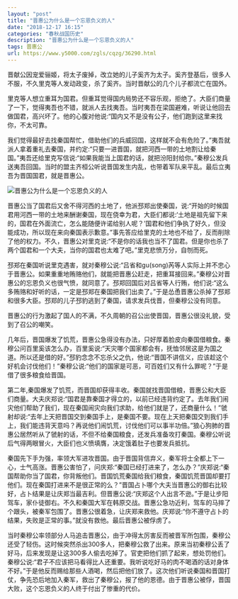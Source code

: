```yaml
---
layout: "post"
title: "晋惠公为什么是一个忘恩负义的人"
date: "2018-12-17 16:15"
categories: "春秋战国历史"
description: "晋惠公为什么是一个忘恩负义的人"
tags: 晋惠公
url: https://www.y5000.com/zgls/cqzg/36290.html
---
```






晋献公因宠爱骊姬，将太子废掉，改立她的儿子奚齐为太子。奚齐登基后，很多人不服，不久里克等人发动政变，杀了奚齐。当时晋献公的几个儿子都流亡在国外。

里克等人想立重耳为国君。但重耳觉得国内局势还不容乐观，拒绝了。大臣们商量了一下，觉得夷吾也不错，就派人去找夷吾。当时夷吾在梁国避难，听说让他回去做国君，高兴坏了。他的心腹对他说:“国内又不是没有公子，他们跑到这里来找你，不太可靠。

我们觉得最好去找秦国帮忙，借助他们的兵威回国，这样就不会有危险了。”夷吾就派人拿着重礼去秦国，并约定:“只要一进晋国，就把河西一带的土地割让给秦国。”夷吾还给里克写信说:“如果我能当上国君的话，就把汾阳封给你。”秦穆公发兵送夷吾回国。当时的盟主齐桓公听说晋国发生内乱，也带着军队来平乱。最后立夷吾为晋国国君，就是晋惠公。

![晋惠公为什么是一个忘恩负义的人](https://img.y5000.com/uploads/allimg/181031/da9516b70b8079593b0e13019fd7612f.jpg)

晋惠公当了国君后又舍不得河西的土地了，他派邳郑出使秦国，说:“开始的时候国君用河西一带的土地来酬谢秦国，现在侥幸为君，大臣们都说:‘土地是祖先留下来的，国君在外面流亡，怎么能随便许诺给别人呢？’国君和他们争执了好久，但没能成功，所以现在来向秦国表示歉意。”事先答应给里克的土地也不给了，反而削除了他的权力。不久，晋惠公对里克说:“不是你的话我也当不了国君。但是你也杀了两个国君和一个大夫，当你的国君也太难了吧。”里克悲愤万分，自刎而死。

邳郑在秦国听说里克遇害，就对秦穆公说:“吕省和gu(song)芮等人实际上并不忠心于晋惠公。如果重重地贿赂他们，就能把晋惠公赶走，把重耳接回来。”秦穆公对晋惠公的忘恩负义也很气愤，就同意了。邳郑回国后对吕省等人行贿，他们说:“这么多贿赂和好听的话，一定是邳郑在秦国把我们出卖了。”于是怂恿晋惠公杀掉了邳郑和很多大臣。邳郑的儿子邳豹逃到了秦国，请求发兵伐晋，但秦穆公没有同意。

晋惠公的行为激起了国人的不满，不久周朝的召公出使晋国，晋惠公很没礼貌，受到了召公的嘲笑。

几年后，晋国爆发了饥荒，晋惠公急得没有办法，只好厚着脸皮向秦国借粮食。秦穆公问百里奚该怎么办，百里奚说:“天灾哪个国家都会有，抚恤邻居这是为国之道。所以还是借的好。”邳豹念念不忘杀父之仇，他说:“晋国不讲信义，应该趁这个好机会讨伐他们！”秦穆公说:“他们的国家是可恶，可百姓们又有什么罪呢？”于是借了很多粮食给晋国。

第二年,秦国爆发了饥荒，而晋国却获得丰收。秦国就找晋国借粮，晋惠公和大臣们商量。大夫庆郑说:“国君是靠秦国才得立的，以前已经违背约定了。去年我们闹灾他们帮助了我们，现在秦国闹灾向我们求助，给他们就是了，还商量什么！”虢射却说:“去年上天把晋国交到秦国手上，是秦国不要。现在上天把秦国交到我们手上，我们能违背天意吗？再说他们闹饥荒，讨伐他们可以事半功倍。”狼心狗肺的晋惠公居然听从了虢射的话，不但不给秦国粮食，还发兵准备攻打秦国。秦穆公听说后气得两眼冒火，大臣们也义愤填膺，决定饿着肚子也要发兵抵抗。

秦国先下手为强，率领大军进攻晋国。由于晋国背信弃义，秦军将士全都上下一心，士气高涨。晋惠公害怕了，问庆郑:“秦国已经打进来了，怎么办？”庆郑说:“秦国帮助你当了国君，你背叛他们。晋国饥荒秦国给我们粮食，秦国饥荒晋国却要打他们。现在秦国打进来不是很正常的么？”晋国占卜哪个大夫当晋惠公的御右比较好，占卜结果是让庆郑当最吉利。但晋惠公说:“庆郑这个人出言不逊。”于是让步阳驾车，家仆徒御右。不久和秦国大军在韩原交战。晋惠公急功近利，驾车的马摔了个跟头，被秦军包围了。晋惠公很着急，让庆郑来救他。庆郑说:“你不遵守占卜的结果，失败是正常的事。”就没有救他。最后晋惠公被俘虏了。

当时秦穆公率领部分人马追击晋惠公，由于冲得太厉害反而被晋军所包围，秦穆公还受了轻伤。这时候突然杀出300多人，把秦穆公救了出来。原来当初秦穆公丢了好马，后来发现是让这300多人偷去吃掉了。官吏把他们抓了起来，想处罚他们。秦穆公说:“君子不应该把马看得比人还重要。我听说吃好马的肉不喝酒的话对身体不好。”于是他反而赐给那些人酒喝，然后把他们放了。这次他们听说秦国和晋国打仗，争先恐后地加入秦军，救出了秦穆公，报了他的恩德。由于晋惠公被俘，晋国大败，这个忘恩负义的人终于付出了惨重的代价。

  
